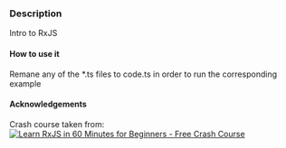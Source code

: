 ### Description

Intro to RxJS

#### How to use it

Remane  any of the *.ts files to code.ts in order to run the corresponding example

#### Acknowledgements

Crash course taken from:
[![Learn RxJS in 60 Minutes for Beginners - Free Crash Course](http://img.youtube.com/vi/PhggNGsSQyg/0.jpg)](http://www.youtube.com/watch?v=PhggNGsSQyg)
